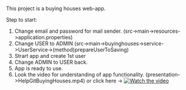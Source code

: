This project is a buying houses web-app.

Step to start:
  1) Change email and password for mail sender. 
  (src->main->resources->application.properties)
  2) Change USER to ADMIN
  (src->main->buyinghouses->service->UserService->(method)prepareUserToSaving)
  3) Strart app and create 1st user
  4) Change ADMIN to USER back.
  5) App is ready to use.
  6) Look the video for understanding of app functionality.
  (presentation->HelpGitBuyingHouses.mp4) or click here -> [![Watch the video](https://acsmil.ejoinme.org/Portals/4882/Files/2013%20Gala%20Madison/Play.jpg)](https://youtu.be/rsmD5aFj8lQ)
